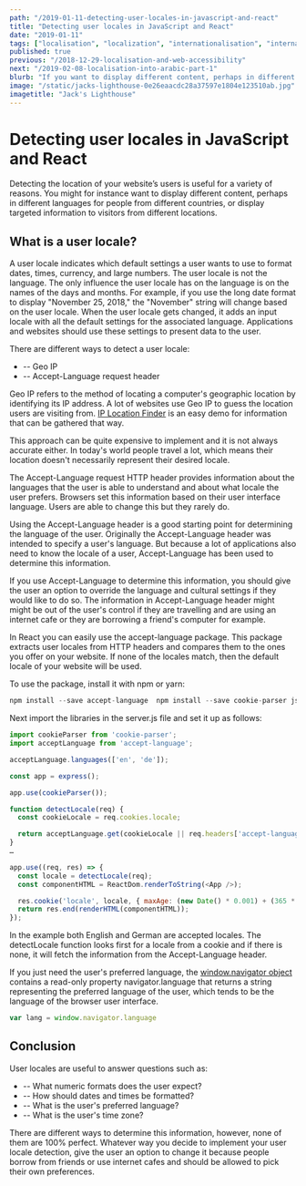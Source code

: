 ```yaml
---
path: "/2019-01-11-detecting-user-locales-in-javascript-and-react"
title: "Detecting user locales in JavaScript and React"
date: "2019-01-11"
tags: ["localisation", "localization", "internationalisation", "internationalization", "translation", "globalisation", "globalization", "react", "user locales"]
published: true
previous: "/2018-12-29-localisation-and-web-accessibility"
next: "/2019-02-08-localisation-into-arabic-part-1"
blurb: "If you want to display different content, perhaps in different languages for people from different countries, or display targeted information to visitors from different locations you need to detect the user locale. Read on to find out how."
image: "/static/jacks-lighthouse-0e26eaacdc28a37597e1804e123510ab.jpg"
imagetitle: "Jack's Lighthouse"
---
```


# Detecting user locales in JavaScript and React

Detecting the location of your website’s users is useful for a variety of reasons. You might for instance want to display different content, perhaps in different languages for people from different countries, or display targeted information to visitors from different locations.

## What is a user locale?

A user locale indicates which default settings a user wants to use to format dates, times, currency, and large numbers. The user locale is not the language. The only influence the user locale has on the language is on the names of the days and months. For example, if you use the long date format to display "November 25, 2018," the "November" string will change based on the user locale. When the user locale gets changed, it adds an input locale with all the default settings for the associated language. Applications and websites should use these settings to present data to the user.

There are different ways to detect a user locale:

* -- Geo IP
* -- Accept-Language request header

Geo IP refers to the method of locating a computer's geographic location by identifying its IP address. A lot of websites use Geo IP to guess the location users are visiting from. [IP Location Finder](https://www.iplocation.net/ "IP Location Finder") is an easy demo for information that can be gathered that way.

This approach can be quite expensive to implement and it is not always accurate either. In today's world people travel a lot, which means their location doesn't necessarily represent their desired locale.

The Accept-Language request HTTP header provides information about the languages that the user is able to understand and about what locale the user prefers. Browsers set this information based on their user interface language. Users are able to change this but they rarely do.

Using the Accept-Language header is a good starting point for determining the language of the user. Originally the Accept-Language header was intended to specify a user's language. But because a lot of applications also need to know the locale of a user, Accept-Language has been used to determine this information.

If you use Accept-Language to determine this information, you should give the user an option to override the language and cultural settings if they would like to do so. The information in Accept-Language header might might be out of the user's control if they are travelling and are using an internet cafe or they are borrowing a friend's computer for example.

In React you can easily use the accept-language package. This package extracts user locales from HTTP headers and compares them to the ones you offer on your website. If none of the locales match, then the default locale of your website will be used.

To use the package, install it with npm or yarn:

```javascript
npm install --save accept-language  npm install --save cookie-parser js-cookie
```

Next import the libraries in the server.js file and set it up as follows:

```javascript
import cookieParser from 'cookie-parser';
import acceptLanguage from 'accept-language';

acceptLanguage.languages(['en', 'de']);

const app = express();

app.use(cookieParser());

function detectLocale(req) {
  const cookieLocale = req.cookies.locale;

  return acceptLanguage.get(cookieLocale || req.headers['accept-language']) || 'en';
}
…

app.use((req, res) => {
  const locale = detectLocale(req);
  const componentHTML = ReactDom.renderToString(<App />);

  res.cookie('locale', locale, { maxAge: (new Date() * 0.001) + (365 * 24 * 3600) });
  return res.end(renderHTML(componentHTML));
});
```

In the example both English and German are accepted locales. The detectLocale function looks first for a locale from a cookie and if there is none, it will fetch the information from the Accept-Language header. 

If you just need the user's preferred language, the [window.navigator object](https://developer.mozilla.org/it/docs/Web/API/NavigatorLanguage/language "window.navigator object") contains a read-only property navigator.language that returns a string representing the preferred language of the user, which tends to be the language of the browser user interface.

```javascript
var lang = window.navigator.language
```

## Conclusion

User locales are useful to answer questions such as:

* -- What numeric formats does the user expect?
* -- How should dates and times be formatted?
* -- What is the user's preferred language?
* -- What is the user's time zone?

There are different ways to determine this information, however, none of them are 100% perfect. Whatever way you decide to implement your user locale detection, give the user an option to change it because people borrow from friends or use internet cafes and should be allowed to pick their own preferences.
